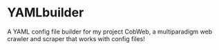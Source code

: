 # YAMLbuilder

A YAML config file builder for  my project CobWeb, a multiparadigm web crawler and scraper that works with config files!
